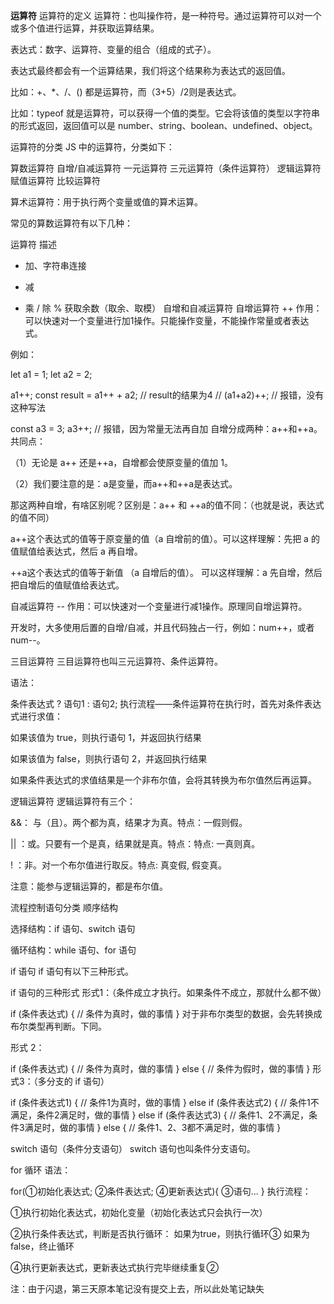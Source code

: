 **运算符**
运算符的定义
运算符：也叫操作符，是一种符号。通过运算符可以对一个或多个值进行运算，并获取运算结果。

表达式：数字、运算符、变量的组合（组成的式子）。

表达式最终都会有一个运算结果，我们将这个结果称为表达式的返回值。

比如：+、*、/、() 都是运算符，而（3+5）/2则是表达式。

比如：typeof 就是运算符，可以获得一个值的类型。它会将该值的类型以字符串的形式返回，返回值可以是 number、string、boolean、undefined、object。

运算符的分类
JS 中的运算符，分类如下：

算数运算符
自增/自减运算符
一元运算符
三元运算符（条件运算符）
逻辑运算符
赋值运算符
比较运算符

算术运算符：用于执行两个变量或值的算术运算。

常见的算数运算符有以下几种：

运算符	描述
+	加、字符串连接
-	减
*	乘
/	除
%	获取余数（取余、取模）
自增和自减运算符
自增运算符 ++
作用：可以快速对一个变量进行加1操作。只能操作变量，不能操作常量或者表达式。

例如：

let a1 = 1;
let a2 = 2;

a1++;
const result = a1++ + a2; // result的结果为4
// (a1+a2)++; // 报错，没有这种写法

const a3 = 3;
a3++; // 报错，因为常量无法再自加
自增分成两种：a++和++a。共同点：

（1）无论是 a++ 还是++a，自增都会使原变量的值加 1。

（2）我们要注意的是：a是变量，而a++和++a是表达式。

那这两种自增，有啥区别呢？区别是：a++ 和 ++a的值不同：（也就是说，表达式的值不同）

a++这个表达式的值等于原变量的值（a 自增前的值）。可以这样理解：先把 a 的值赋值给表达式，然后 a 再自增。

++a这个表达式的值等于新值 （a 自增后的值）。 可以这样理解：a 先自增，然后把自增后的值赋值给表达式。

自减运算符 --
作用：可以快速对一个变量进行减1操作。原理同自增运算符。

开发时，大多使用后置的自增/自减，并且代码独占一行，例如：num++，或者 num--。

三目运算符
三目运算符也叫三元运算符、条件运算符。

语法：

条件表达式 ? 语句1 : 语句2;
执行流程——条件运算符在执行时，首先对条件表达式进行求值：

如果该值为 true，则执行语句 1，并返回执行结果

如果该值为 false，则执行语句 2，并返回执行结果

如果条件表达式的求值结果是一个非布尔值，会将其转换为布尔值然后再运算。


逻辑运算符
逻辑运算符有三个：

&&： 与（且）。两个都为真，结果才为真。特点：一假则假。

|| ：或。只要有一个是真，结果就是真。特点：特点: 一真则真。

! ：非。对一个布尔值进行取反。特点: 真变假, 假变真。

注意：能参与逻辑运算的，都是布尔值。

流程控制语句分类
顺序结构

选择结构：if 语句、switch 语句

循环结构：while 语句、for 语句

if 语句
if 语句有以下三种形式。

if 语句的三种形式
形式1：（条件成立才执行。如果条件不成立，那就什么都不做）

if (条件表达式) {
    // 条件为真时，做的事情
}
对于非布尔类型的数据，会先转换成布尔类型再判断。下同。

形式 2：

if (条件表达式) {
    // 条件为真时，做的事情
} else {
    // 条件为假时，做的事情
}
形式3：（多分支的 if 语句）

if (条件表达式1) {
    // 条件1为真时，做的事情
} else if (条件表达式2) {
    // 条件1不满足，条件2满足时，做的事情
} else if (条件表达式3) {
    // 条件1、2不满足，条件3满足时，做的事情
} else {
    // 条件1、2、3都不满足时，做的事情
}

switch 语句（条件分支语句）
switch 语句也叫条件分支语句。

for 循环
语法：

for(①初始化表达式; ②条件表达式; ④更新表达式){
	③语句...
}
执行流程：

①执行初始化表达式，初始化变量（初始化表达式只会执行一次）

②执行条件表达式，判断是否执行循环：
	如果为true，则执行循环③
	如果为false，终止循环

④执行更新表达式，更新表达式执行完毕继续重复②

注：由于闪退，第三天原本笔记没有提交上去，所以此处笔记缺失
